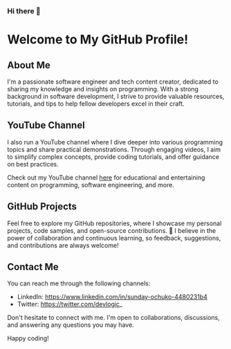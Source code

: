 

<!--
**developedbylogic/developedbylogic** is a ✨ _special_ ✨ repository because its `README.md` (this file) appears on your GitHub profile.

Here are some ideas to get you started:

- 🔭 I’m currently working on ...
- 🌱 I’m currently learning ...
- 👯 I’m looking to collaborate on ...
- 🤔 I’m looking for help with ...
- 💬 Ask me about ...
- 📫 How to reach me: ...
- 😄 Pronouns: ...
- ⚡ Fun fact: ...
-->
### Hi there 👋

# Welcome to My GitHub Profile!

## About Me

I'm a passionate software engineer and tech content creator, dedicated to sharing my knowledge and insights on programming. With a strong background in software development, I strive to provide valuable resources, tutorials, and tips to help fellow developers excel in their craft.

## YouTube Channel

I also run a YouTube channel where I dive deeper into various programming topics and share practical demonstrations. Through engaging videos, I aim to simplify complex concepts, provide coding tutorials, and offer guidance on best practices.

Check out my YouTube channel [here](https://www.youtube.com/@developedbylogic) for educational and entertaining content on programming, software engineering, and more.

## GitHub Projects

Feel free to explore my GitHub repositories, where I showcase my personal projects, code samples, and open-source contributions. 👯 I believe in the power of collaboration and continuous learning, so feedback, suggestions, and contributions are always welcome!

## Contact Me

You can reach me through the following channels:

<!-- - Website: [your@email.com] -->
- LinkedIn: https://www.linkedin.com/in/sunday-ochuko-4480231b4
- Twitter: https://twitter.com/devlogic_

Don't hesitate to connect with me. I'm open to collaborations, discussions, and answering any questions you may have.

Happy coding!
